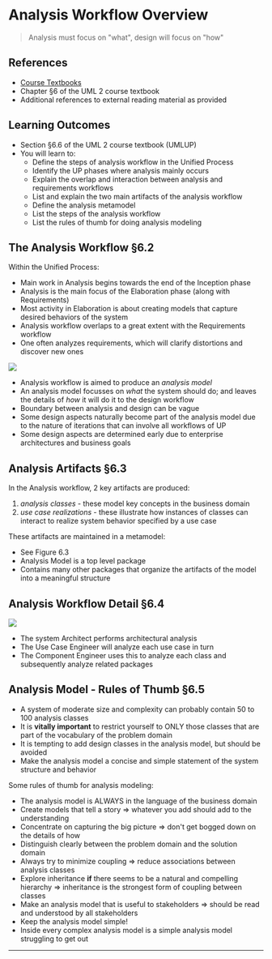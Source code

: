 # Analysis Workflow Overview #

> Analysis must focus on "what", design will focus on "how"
> 

## References ##

- [Course Textbooks](textbooks.md)
- Chapter &sect;6 of the UML 2 course textbook
- Additional references to external reading material as provided

## Learning Outcomes ##

- Section &sect;6.6 of the UML 2 course textbook (UMLUP)
- You will learn to:
	* Define the steps of analysis workflow in the Unified Process
	* Identify the UP phases where analysis mainly occurs
	* Explain the overlap and interaction between analysis and requirements workflows
	* List and explain the two main artifacts of the analysis workflow
	* Define the analysis metamodel
	* List the steps of the analysis workflow
	* List the rules of thumb for doing analysis modeling

## The Analysis Workflow  &sect;6.2 ##

Within the Unified Process:

- Main work in Analysis begins towards the end of the Inception phase
- Analysis is the main focus of the Elaboration phase (along with Requirements)
- Most activity in Elaboration is about creating models that capture desired behaviors of the system
- Analysis workflow overlaps to a great extent with the Requirements workflow
- One often analyzes requirements, which will clarify distortions and discover new ones

![][up-chart]

- Analysis workflow is aimed to produce an _analysis model_
- An analysis model focusses on _what_ the system should do; and leaves the details of _how_ it will do it to the design workflow
- Boundary between analysis and design can be vague
- Some design aspects naturally become part of the analysis model due to the nature of iterations that can involve all workflows of UP
- Some design aspects are determined early due to enterprise architectures and business goals

## Analysis Artifacts &sect;6.3 ##

In the Analysis workflow, 2 key artifacts are produced:

1. _analysis classes_ - these model key concepts in the business domain
2. _use case realizations_ - these illustrate how instances of classes can interact to realize system behavior specified by a use case

These artifacts are maintained in a metamodel:

<!-- Analysis metamodel
Could include diagram here to represent analysis metamodel from textbook
-->

- See Figure 6.3
- Analysis Model is a top level package
- Contains many other packages that organize the artifacts of the model into a meaningful structure

## Analysis Workflow Detail &sect;6.4 ##

![][up-analysis-workflow]

- The system Architect performs architectural analysis
- The Use Case Engineer will analyze each use case in turn
- The Component Engineer uses this to analyze each class and subsequently analyze related packages

## Analysis Model - Rules of Thumb &sect;6.5 ##

- A system of moderate size and complexity can probably contain 50 to 100 analysis classes
- It is **vitally important** to restrict yourself to ONLY those classes that are part of the vocabulary of the problem domain
- It is tempting to add design classes in the analysis model, but should be avoided
- Make the analysis model a concise and simple statement of the system structure and behavior

Some rules of thumb for analysis modeling:

- The analysis model is ALWAYS in the language of the business domain
- Create models that tell a story &rArr; whatever you add should add to the understanding
- Concentrate on capturing the big picture &rArr; don't get bogged down on the details of how
- Distinguish clearly between the problem domain and the solution domain
- Always try to minimize coupling &rArr; reduce associations between analysis classes
- Explore inheritance **if** there seems to be a natural and compelling hierarchy &rArr; inheritance is the strongest form of coupling between classes
- Make an analysis model that is useful to stakeholders &rArr; should be read and understood by all stakeholders
- Keep the analysis model simple!
- Inside every complex analysis model is a simple analysis model struggling to get out

---

[up-chart]: https://s3-us-west-2.amazonaws.com/oosa-wiki/uploads/images/up-chart.png

[up-analysis-workflow]: http://yuml.me/c67b2d76
<!-- steps for analysis workflow
(start)->(Perform architectural analysis)->(Analyze use cases)->(Analyze classes)->(Analyze packages)->(end)
-->
